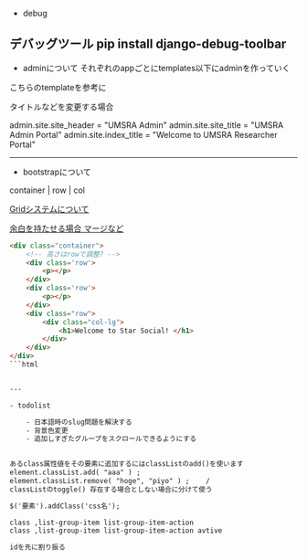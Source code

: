 - debug

デバッグツール
pip install django-debug-toolbar
---

- adminについて
それぞれのappごとにtemplates以下にadminを作っていく

こちらのtemplateを参考に

タイトルなどを変更する場合

admin.site.site_header = "UMSRA Admin" admin.site.site_title = "UMSRA Admin Portal" admin.site.index_title = "Welcome to UMSRA Researcher Portal"

---

- bootstrapについて

container
    |
    row
       |
        col

[Gridシステムについて](http://websae.net/twitter-bootstrap-grid-system-21060224/)

[余白を持たせる場合 マージなど](https://webnetamemo.com/coding/bootstrap4/201710065870)

```html
<div class="container">
    <!-- 高さはrowで調整? -->
    <div class='row'>
        <p></p>
    </div>
    <div class='row'>
        <p></p>
    </div>
    <div class="row">
        <div class="col-lg">
            <h1>Welcome to Star Social! </h1>
        </div>
    </div>
</div>
```html


---

- todolist

    - 日本語時のslug問題を解決する
    - 背景色変更
    - 追加しすぎたグループをスクロールできるようにする
    

あるclass属性値をその要素に追加するにはclassListのadd()を使います
element.classList.add( "aaa" ) ;
element.classList.remove( "hoge", "piyo" ) ;	/
classListのtoggle() 存在する場合としない場合に分けて使う

$('要素').addClass('css名');

class ,list-group-item list-group-item-action
class ,list-group-item list-group-item-action avtive

idを先に割り振る

